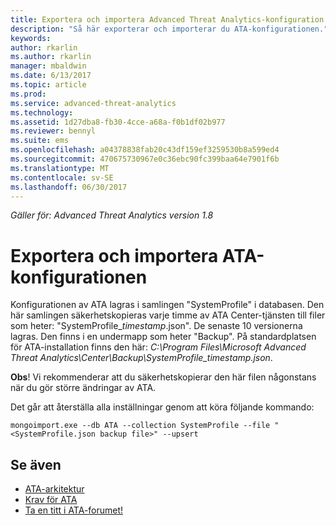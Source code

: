 ```yaml
---
title: Exportera och importera Advanced Threat Analytics-konfiguration | Microsoft Docs
description: "Så här exporterar och importerar du ATA-konfigurationen."
keywords: 
author: rkarlin
ms.author: rkarlin
manager: mbaldwin
ms.date: 6/13/2017
ms.topic: article
ms.prod: 
ms.service: advanced-threat-analytics
ms.technology: 
ms.assetid: 1d27dba8-fb30-4cce-a68a-f0b1df02b977
ms.reviewer: bennyl
ms.suite: ems
ms.openlocfilehash: a04378838fab20c43df159ef3259530b8a599ed4
ms.sourcegitcommit: 470675730967e0c36ebc90fc399baa64e7901f6b
ms.translationtype: MT
ms.contentlocale: sv-SE
ms.lasthandoff: 06/30/2017
---
```

*Gäller för: Advanced Threat Analytics version 1.8*



# <a name="export-and-import-the-ata-configuration"></a>Exportera och importera ATA-konfigurationen
Konfigurationen av ATA lagras i samlingen "SystemProfile" i databasen.
Den här samlingen säkerhetskopieras varje timme av ATA Center-tjänsten till filer som heter: "SystemProfile_*timestamp*.json". De senaste 10 versionerna lagras.
Den finns i en undermapp som heter "Backup". På standardplatsen för ATA-installation finns den här:  *C:\Program Files\Microsoft Advanced Threat Analytics\Center\Backup\SystemProfile_*timestamp*.json*. 

**Obs**! Vi rekommenderar att du säkerhetskopierar den här filen någonstans när du gör större ändringar av ATA.

Det går att återställa alla inställningar genom att köra följande kommando:

`mongoimport.exe --db ATA --collection SystemProfile --file "<SystemProfile.json backup file>" --upsert`

## <a name="see-also"></a>Se även
- [ATA-arkitektur](ata-architecture.md)
- [Krav för ATA](ata-prerequisites.md)
- [Ta en titt i ATA-forumet!](https://social.technet.microsoft.com/Forums/security/home?forum=mata)


